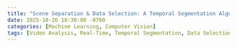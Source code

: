 ```yaml
---
title: "Scene Separation & Data Selection: A Temporal Segmentation Algorithm for Real-Time Video Analysis"
date: 2025-10-26 18:30:00 -0700
categories: [Machine Learning, Computer Vision]
tags: [Video Analysis, Real-Time, Temporal Segmentation, Data Selection, AI, Efficiency]
---
```

